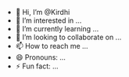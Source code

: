 - 👋 Hi, I’m @Kirdhi
- 👀 I’m interested in ...
- 🌱 I’m currently learning ...
- 💞️ I’m looking to collaborate on ...
- 📫 How to reach me ...
- 😄 Pronouns: ...
- ⚡ Fun fact: ...

<!---
Kirdhi/Kirdhi is a ✨ special ✨ repository because its `README.md` (this file) appears on your GitHub profile.
You can click the Preview link to take a look at your changes.
--->
